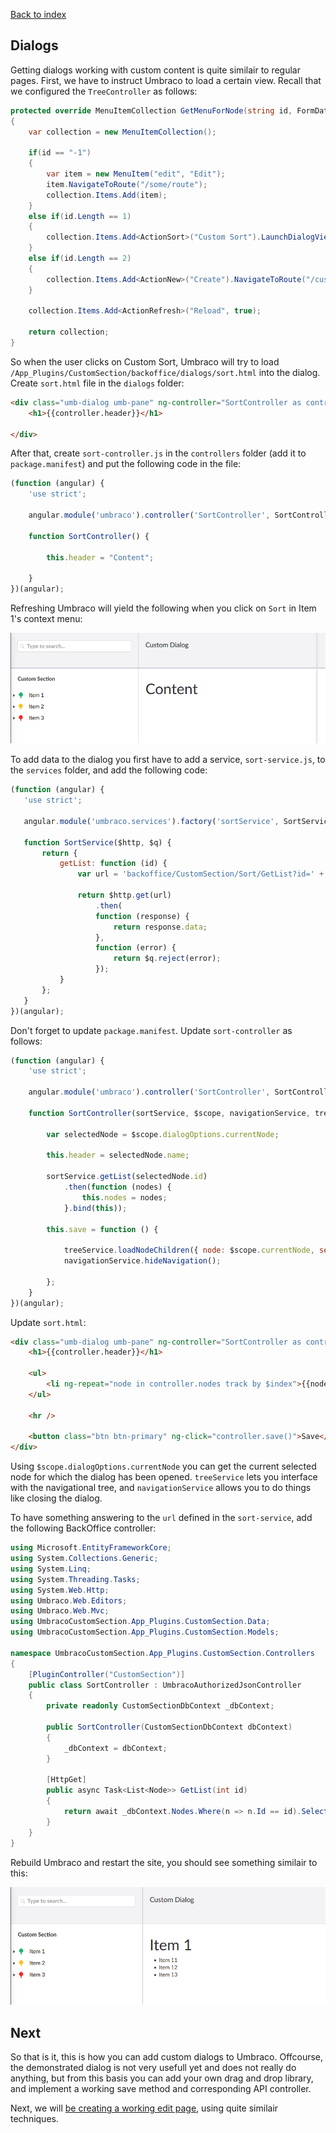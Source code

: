 ﻿[Back to index](index.md)

## Dialogs

Getting dialogs working with custom content is quite similair to regular pages. First,
we have to instruct Umbraco to load a certain view. Recall that we configured the `TreeController` 
as follows:

```cs
protected override MenuItemCollection GetMenuForNode(string id, FormDataCollection queryStrings)
{
    var collection = new MenuItemCollection();

    if(id == "-1")
    {
        var item = new MenuItem("edit", "Edit");
        item.NavigateToRoute("/some/route");
        collection.Items.Add(item);
    }
    else if(id.Length == 1)
    {
        collection.Items.Add<ActionSort>("Custom Sort").LaunchDialogView("/App_Plugins/CustomSection/backoffice/dialogs/sort.html", "Custom Dialog");
    }
    else if(id.Length == 2)
    {
        collection.Items.Add<ActionNew>("Create").NavigateToRoute("/customSection/customTree/customPage/edit");
    }

    collection.Items.Add<ActionRefresh>("Reload", true);

    return collection;
}
```

So when the user clicks on Custom Sort, Umbraco will try to load `/App_Plugins/CustomSection/backoffice/dialogs/sort.html`
into the dialog. Create `sort.html` file in the `dialogs` folder:

```html
<div class="umb-dialog umb-pane" ng-controller="SortController as controller">
    <h1>{{controller.header}}</h1>

</div>
``` 

After that, create `sort-controller.js` in the `controllers` folder (add it to `package.manifest`) and put the following
code in the file:

```js
(function (angular) {
    'use strict';

    angular.module('umbraco').controller('SortController', SortController);

    function SortController() {

        this.header = "Content";
        
    }
})(angular);
```

Refreshing Umbraco will yield the following when you click on `Sort` in Item 1's context menu:

![Custom dialog](images/dialog1.png)
 
 To add data to the dialog you first have to add a service, `sort-service.js`, to the `services` folder,
 and add the following code:

 ```js
 (function (angular) {
    'use strict';

    angular.module('umbraco.services').factory('sortService', SortService);

    function SortService($http, $q) {
        return {
            getList: function (id) {
                var url = 'backoffice/CustomSection/Sort/GetList?id=' + id;

                return $http.get(url)
                    .then(
                    function (response) {
                        return response.data;
                    },
                    function (error) {
                        return $q.reject(error);
                    });
            }
        };
    }
})(angular);
```

Don't forget to update `package.manifest`. Update `sort-controller` as follows:

```js
(function (angular) {
    'use strict';

    angular.module('umbraco').controller('SortController', SortController);

    function SortController(sortService, $scope, navigationService, treeService) {

        var selectedNode = $scope.dialogOptions.currentNode;
        
        this.header = selectedNode.name;

        sortService.getList(selectedNode.id)
            .then(function (nodes) {
                this.nodes = nodes;
            }.bind(this));

        this.save = function () {

            treeService.loadNodeChildren({ node: $scope.currentNode, section: $scope.currentSection });
            navigationService.hideNavigation();

        };
    }
})(angular);
``` 

Update `sort.html`:

```html
<div class="umb-dialog umb-pane" ng-controller="SortController as controller">
    <h1>{{controller.header}}</h1>

    <ul>
        <li ng-repeat="node in controller.nodes track by $index">{{node.Name}}</li>
    </ul>

    <hr />

    <button class="btn btn-primary" ng-click="controller.save()">Save</button>
</div>
```

Using `$scope.dialogOptions.currentNode` you can get the current selected node for which the 
dialog has been opened. `treeService` lets you interface with the navigational tree, and `navigationService` allows
you to do things like closing the dialog.

To have something answering to the `url` defined in the `sort-service`, add the following BackOffice
controller:

```cs
using Microsoft.EntityFrameworkCore;
using System.Collections.Generic;
using System.Linq;
using System.Threading.Tasks;
using System.Web.Http;
using Umbraco.Web.Editors;
using Umbraco.Web.Mvc;
using UmbracoCustomSection.App_Plugins.CustomSection.Data;
using UmbracoCustomSection.App_Plugins.CustomSection.Models;

namespace UmbracoCustomSection.App_Plugins.CustomSection.Controllers
{
    [PluginController("CustomSection")]
    public class SortController : UmbracoAuthorizedJsonController
    {
        private readonly CustomSectionDbContext _dbContext;

        public SortController(CustomSectionDbContext dbContext)
        {
            _dbContext = dbContext;
        }

        [HttpGet]
        public async Task<List<Node>> GetList(int id)
        {
            return await _dbContext.Nodes.Where(n => n.Id == id).SelectMany(n => n.SubNodes).ToListAsync();
        }
    }
}
``` 

Rebuild Umbraco and restart the site, you should see something similair to this:

![Custom dialog](images/dialog2.png)

## Next

So that is it, this is how you can add custom dialogs to Umbraco. Offcourse, the demonstrated dialog
is not very usefull yet and does not really do anything, but from this basis you can add your own drag and drop
library, and implement a working save method and corresponding API controller.

Next, we will [be creating a working edit page](custom_controllers.md), using quite similair techniques. 